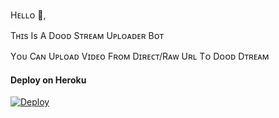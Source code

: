 Hᴇʟʟᴏ 👋,

Tʜɪs Is A Dᴏᴏᴅ Sᴛʀᴇᴀᴍ Uᴘʟᴏᴀᴅᴇʀ Bᴏᴛ

Yᴏᴜ Cᴀɴ Uᴘʟᴏᴀᴅ Vɪᴅᴇᴏ Fʀᴏᴍ Dɪʀᴇᴄᴛ/Rᴀᴡ Uʀʟ Tᴏ Dᴏᴏᴅ Dᴛʀᴇᴀᴍ

#### Deploy on Heroku
[![Deploy](https://www.herokucdn.com/deploy/button.svg)](https://heroku.com/deploy?template=https://github.com/newkanekibot/Dood)</br>
